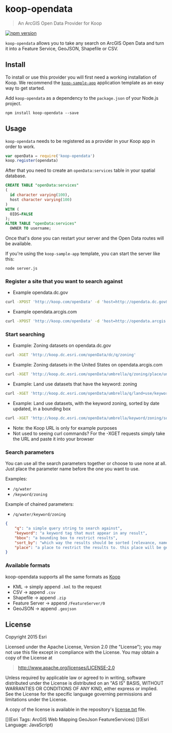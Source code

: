 # koop-opendata

> An ArcGIS Open Data Provider for Koop

[![npm version][npm-img]][npm-url]

[npm-img]: https://img.shields.io/npm/v/koop-opendata.svg?style=flat-square
[npm-url]: https://www.npmjs.com/package/koop-opendata

`koop-opendata` allows you to take any search on ArcGIS Open Data and turn it into a Feature Service, GeoJSON, Shapefile or CSV.

## Install

To install or use this provider you will first need a working installation of Koop. We recommend the [`koop-sample-app`](https://github.com/koopjs/koop-sample-app) application template as an easy way to get started.

Add `koop-opendata` as a dependency to the `package.json` of your Node.js project.

```
npm install koop-opendata --save
```

## Usage

`koop-opendata` needs to be registered as a provider in your Koop app in order to work.

```js
var openData = require('koop-opendata')
koop.register(opendata)
```

After that you need to create an `openData:services` table in your spatial database.

```sql
CREATE TABLE "openData:services"
(
  id character varying(100),
  host character varying(100)
)
WITH (
  OIDS=FALSE
);
ALTER TABLE "openData:services"
  OWNER TO username;
```

Once that's done you can restart your server and the Open Data routes will be available.

If you're using the `koop-sample-app` template, you can start the server like this:

```
node server.js
```

### Register a site that you want to search against

- Example opendata.dc.gov
``` bash
curl -XPOST 'http://koop.com/openData' -d 'host=http://opendata.dc.gov&id=dc'
```
- Example opendata.arcgis.com
``` bash
curl -XPOST 'http://koop.com/openData' -d 'host=http://opendata.arcgis.com&id=umbrella'
```

### Start searching

- Example: Zoning datasets on opendata.dc.gov
```bash
curl -XGET 'http://koop.dc.esri.com/openData/dc/q/zoning'
```

- Example: Zoning datasets in the United States on opendata.arcgis.com
```bash
curl -XGET 'http://koop.dc.esri.com/openData/umbrella/q/zoning/place/united+states'
```

- Example: Land use datasets that have the keyword: zoning
```bash
curl -XGET 'http://koop.dc.esri.com/openData/umbrella/q/land+use/keyword/zoning'
```

- Example: Land use datasets, with the keyword zoning, sorted by date updated, in a bounding box
```bash
curl -XGET 'http://koop.dc.esri.com/openData/umbrella/keyword/zoning/sort_by/updated_at/bbox/135%2C1.014%2C-135%2C72.277'
```

* Note: the Koop URL is only for example purposes
* Not used to seeing curl commands? For the -XGET requests simply take the URL and paste it into your browser

### Search parameters

You can use all the search parameters together or choose to use none at all. Just place the parameter name before the one you want to use.

Examples:
- `/q/water`
- `/keyword/zoning`

Example of chained parameters:
- `/q/water/keyword/zoning`

```json
{
	"q": "a simple query string to search against",
	"keyword": "a keyword tag that must appear in any result",
	"bbox": "a bounding box to restrict results",
	"sort_by": "which way the results should be sorted [relevance, name, updated_at, created_at]",
	"place": "a place to restrict the results to. this place will be geocoded and used as a bounding box"
}
```

### Available formats

koop-opendata supports all the same formats as [Koop](http://github.com/esri/koop)

- KML -> simply append `.kml` to the request
- CSV -> append `.csv`
- Shapefile -> append `.zip`
- Feature Server -> append `/FeatureServer/0`
- GeoJSON -> append `.geojson`

## License

Copyright 2015 Esri

Licensed under the Apache License, Version 2.0 (the "License");
you may not use this file except in compliance with the License.
You may obtain a copy of the License at

> http://www.apache.org/licenses/LICENSE-2.0

Unless required by applicable law or agreed to in writing, software
distributed under the License is distributed on an "AS IS" BASIS,
WITHOUT WARRANTIES OR CONDITIONS OF ANY KIND, either express or implied.
See the License for the specific language governing permissions and
limitations under the License.

A copy of the license is available in the repository's [license.txt](license.txt) file.

[](Esri Tags: ArcGIS Web Mapping GeoJson FeatureServices)
[](Esri Language: JavaScript)
